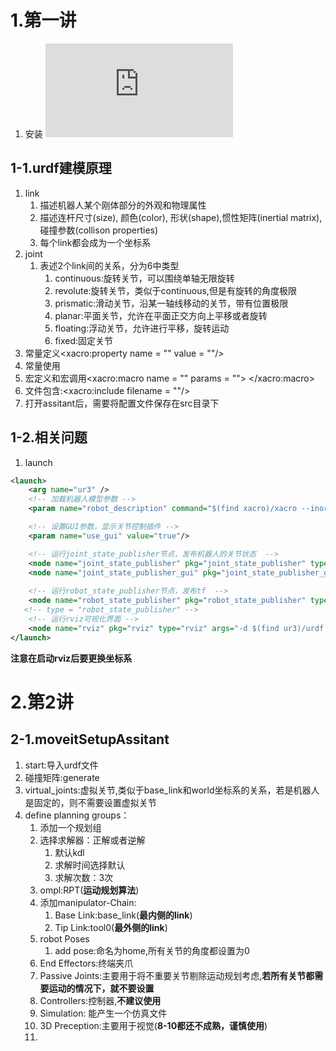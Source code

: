 # 1.第一讲
1. 安装
![链接](https://ros-planning.github.io/moveit_tutorials/doc/getting_started/getting_started.html)
## 1-1.urdf建模原理
1. link
   1. 描述机器人某个刚体部分的外观和物理属性
   2. 描述连杆尺寸(size), 颜色(color), 形状(shape),惯性矩阵(inertial matrix),碰撞参数(collison properties)
   3. 每个link都会成为一个坐标系
2. joint
   1. 表述2个link间的关系，分为6中类型
      1. continuous:旋转关节，可以围绕单轴无限旋转
      2. revolute:旋转关节，类似于continuous,但是有旋转的角度极限
      3. prismatic:滑动关节，沿某一轴线移动的关节，带有位置极限
      4. planar:平面关节，允许在平面正交方向上平移或者旋转
      5. floating:浮动关节，允许进行平移，旋转运动
      6. fixed:固定关节
3. 常量定义<xacro:property name = "" value = ""/>
4. 常量使用
5. 宏定义和宏调用<xacro:macro name = "" params = ""> </xacro:macro>
6. 文件包含:<xacro:include filename = ""/>
7. 打开assitant后，需要将配置文件保存在src目录下

## 1-2.相关问题
1. launch
```xml
<launch>
    <arg name="ur3" />
    <!-- 加载机器人模型参数 -->
    <param name="robot_description" command="$(find xacro)/xacro --inorder $(find ur3)/urdf/ur3.urdf" />

    <!-- 设置GUI参数，显示关节控制插件 -->
    <param name="use_gui" value="true"/>

    <!-- 运行joint_state_publisher节点，发布机器人的关节状态  -->
    <node name="joint_state_publisher" pkg="joint_state_publisher" type="joint_state_publisher" />
    <node name="joint_state_publisher_gui" pkg="joint_state_publisher_gui" type="joint_state_publisher_gui" />
    
    <!-- 运行robot_state_publisher节点，发布tf  -->
    <node name="robot_state_publisher" pkg="robot_state_publisher" type="robot_state_publisher" />
   <!-- type = "robot_state_publisher" -->
    <!-- 运行rviz可视化界面 -->
    <node name="rviz" pkg="rviz" type="rviz" args="-d $(find ur3)/urdf.rviz" required="true" />
</launch>
```
**注意在启动rviz后要更换坐标系**

# 2.第2讲
## 2-1.moveitSetupAssitant
1. start:导入urdf文件
2. 碰撞矩阵:generate
3. virtual_joints:虚拟关节,类似于base_link和world坐标系的关系，若是机器人是固定的，则不需要设置虚拟关节
4. define planning groups：
   1. 添加一个规划组
   2. 选择求解器：正解或者逆解
      1. 默认kdl
      2. 求解时间选择默认
      3. 求解次数：3次
   3. ompl:RPT(**运动规划算法**)
   4. 添加manipulator-Chain:
      1. Base Link:base_link(**最内侧的link**)
      2. Tip Link:tool0(**最外侧的link**)
   5. robot Poses
      1. add pose:命名为home,所有关节的角度都设置为0
   6. End Effectors:终端夹爪
   7. Passive Joints:主要用于将不重要关节剔除运动规划考虑,**若所有关节都需要运动的情况下，就不要设置**
   8. Controllers:控制器,**不建议使用**
   9. Simulation: 能产生一个仿真文件
   10. 3D Preception:主要用于视觉(**8-10都还不成熟，谨慎使用**)
   11. 
